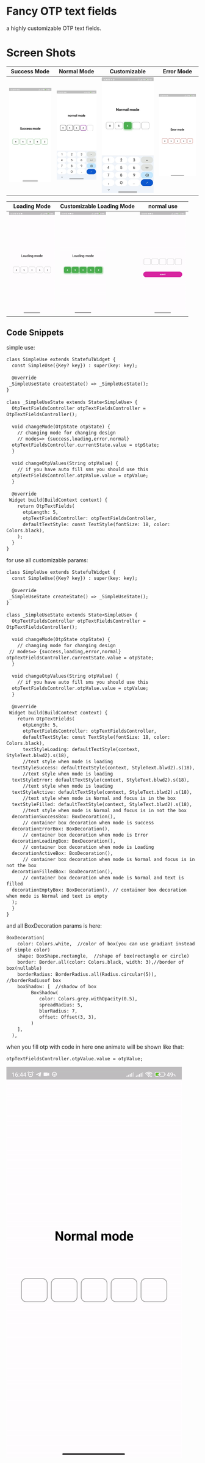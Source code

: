 # Fancy OTP text fields

a highly customizable OTP text fields.


# Screen Shots
 | Success Mode                                                                                 | Normal Mode                                                                                  | Customizable                                                                                 | Error Mode                                                                                   |
|----------------------------------------------------------------------------------------------|----------------------------------------------------------------------------------------------|----------------------------------------------------------------------------------------------|----------------------------------------------------------------------------------------------|
| ![Screen1](https://github.com/mohamad72/otp_text_fields/blob/master/screenShots/screen1.jpg) | ![Screen2](https://github.com/mohamad72/otp_text_fields/blob/master/screenShots/screen2.jpg) | ![Screen3](https://github.com/mohamad72/otp_text_fields/blob/master/screenShots/screen3.jpg) | ![Screen4](https://github.com/mohamad72/otp_text_fields/blob/master/screenShots/screen4.jpg) |

| Loading Mode                                                                               | Customizable Loading Mode                                                                  | normal use                                                                                 |
|--------------------------------------------------------------------------------------------|--------------------------------------------------------------------------------------------|--------------------------------------------------------------------------------------------|
| ![Video2](https://github.com/mohamad72/otp_text_fields/blob/master/screenShots/Video2.gif) | ![Video1](https://github.com/mohamad72/otp_text_fields/blob/master/screenShots/Video1.gif) | ![Video4](https://github.com/mohamad72/otp_text_fields/blob/master/screenShots/Video4.gif) |

## Code Snippets

simple use:
```
class SimpleUse extends StatefulWidget {  
  const SimpleUse({Key? key}) : super(key: key);  
  
  @override  
 _SimpleUseState createState() => _SimpleUseState();  
}  
  
class _SimpleUseState extends State<SimpleUse> {  
  OtpTextFieldsController otpTextFieldsController = OtpTextFieldsController();  
  
  void changeMode(OtpState otpState) {  
    // changing mode for changing design   
    // modes=> {success,loading,error,normal}  
  otpTextFieldsController.currentState.value = otpState;  
  }  
    
  void changeOtpValues(String otpValue) {  
    // if you have auto fill sms you should use this  
  otpTextFieldsController.otpValue.value = otpValue;  
  }  
  
  @override  
 Widget build(BuildContext context) {  
    return OtpTextFields(  
      otpLength: 5,  
      otpTextFieldsController: otpTextFieldsController,  
      defaultTextStyle: const TextStyle(fontSize: 18, color: Colors.black),  
    );  
  }  
}
```

for use all customizable params:
```
class SimpleUse extends StatefulWidget {  
  const SimpleUse({Key? key}) : super(key: key);  
  
  @override  
 _SimpleUseState createState() => _SimpleUseState();  
}  
  
class _SimpleUseState extends State<SimpleUse> {  
  OtpTextFieldsController otpTextFieldsController = OtpTextFieldsController();  
  
  void changeMode(OtpState otpState) {  
    // changing mode for changing design  
 // modes=> {success,loading,error,normal}  otpTextFieldsController.currentState.value = otpState;  
  }  
  
  void changeOtpValues(String otpValue) {  
    // if you have auto fill sms you should use this  
  otpTextFieldsController.otpValue.value = otpValue;  
  }  
  
  @override  
 Widget build(BuildContext context) {  
    return OtpTextFields(  
      otpLength: 5,  
      otpTextFieldsController: otpTextFieldsController,  
      defaultTextStyle: const TextStyle(fontSize: 18, color: Colors.black),  
      textStyleLoading: defaultTextStyle(context, StyleText.blwd2).s(18),  
      //text style when mode is loading  
  textStyleSuccess: defaultTextStyle(context, StyleText.blwd2).s(18),  
      //text style when mode is loading  
  textStyleError: defaultTextStyle(context, StyleText.blwd2).s(18),  
      //text style when mode is loading  
  textStyleActive: defaultTextStyle(context, StyleText.blwd2).s(18),  
      //text style when mode is Normal and focus is in the box  
  textStyleFilled: defaultTextStyle(context, StyleText.blwd2).s(18),  
      //text style when mode is Normal and focus is in not the box  
  decorationSuccessBox: BoxDecoration(),  
      // container box decoration when mode is success  
  decorationErrorBox: BoxDecoration(),  
      // container box decoration when mode is Error  
  decorationLoadingBox: BoxDecoration(),  
      // container box decoration when mode is Loading  
  decorationActiveBox: BoxDecoration(),  
      // container box decoration when mode is Normal and focus is in not the box  
  decorationFilledBox: BoxDecoration(),  
      // container box decoration when mode is Normal and text is filled  
  decorationEmptyBox: BoxDecoration(), // container box decoration when mode is Normal and text is empty  
  );  
  }  
}
```
and all BoxDecoration params is here:
```
BoxDecoration(  
    color: Colors.white,  //color of box(you can use gradiant instead of simple color)
    shape: BoxShape.rectangle,  //shape of box(rectangle or circle)
    border: Border.all(color: Colors.black, width: 3),//border of box(nullable)
    borderRadius: BorderRadius.all(Radius.circular(5)),  //borderRadiusof box
    boxShadow: [  //shadow of box
         BoxShadow(  
            color: Colors.grey.withOpacity(0.5),  
            spreadRadius: 5,  
            blurRadius: 7,  
            offset: Offset(3, 3),  
         )  
    ],   
  ),
```

when you fill otp with code in here one animate will be shown like that:
```
otpTextFieldsController.otpValue.value = otpValue;  
```

![Video3](https://github.com/mohamad72/otp_text_fields/blob/master/screenShots/video3.gif)
